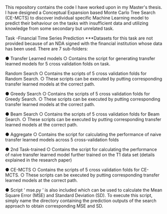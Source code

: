 This repository contains the code I have worked upon in my Master's thesis. I have designed a Conceptual Expansion based Monte Carlo Tree Search (CE-MCTS) to discover individual specific Machine Learning model to predict their behaviour on the tasks with insufficient data and utilizing knowledge from some secondary but unrelated task.


Task -Financial Time Series Prediction
***Datasets for this task are not provided because of an NDA signed with the financial institution
whose data has been used.
There are 7 sub-folders:

● Transfer Learned models
○ Contains the script for generating transfer learned models for 5 cross validation
folds on task.

Random Search
○ Contains the scripts of 5 cross validation folds for Random Search.
○ These scripts can be executed by putting corresponding transfer learned models
at the correct path.

● Greedy Search
○ Contains the scripts of 5 cross validation folds for Greedy Search.
○ These scripts can be executed by putting corresponding transfer learned models
at the correct path.

● Beam Search
○ Contains the scripts of 5 cross validation folds for Beam Search.
○ These scripts can be executed by putting corresponding transfer learned models
at the correct path.

● Aggregate
○ Contains the script for calculating the performance of naive transfer learned
models across 5 cross-validation folds

● 2nd Task-trained
○ Contains the script for calculating the performance of naive transfer learned
model further trained on the T1 data set (details explained in the research paper)

● CE-MCTS
○ Contains the scripts of 5 cross validation folds for CE-MCTS.
○ These scripts can be executed by putting corresponding transfer learned models
at the correct path.

● Script ‘ mse.py ’ is also included which can be used to calculate the Mean Square Error
(MSE) and Standard Deviation (SD). To execute this script, simply name the directory
containing the prediction outputs of the search approach to obtain corresponding MSE
and SD.
